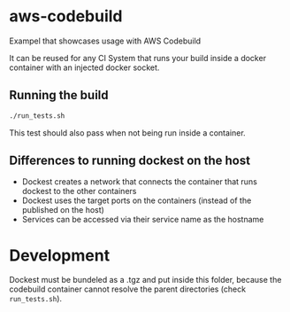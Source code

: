 # aws-codebuild

Exampel that showcases usage with AWS Codebuild

It can be reused for any CI System that runs your build inside a docker container with an injected docker socket.

## Running the build

```bash
./run_tests.sh
```

This test should also pass when not being run inside a container.

## Differences to running dockest on the host

- Dockest creates a network that connects the container that runs dockest to the other containers
- Dockest uses the target ports on the containers (instead of the published on the host)
- Services can be accessed via their service name as the hostname

# Development

Dockest must be bundeled as a .tgz and put inside this folder, because the codebuild container cannot resolve the parent directories (check `run_tests.sh`).
